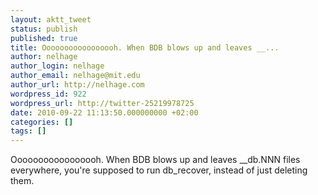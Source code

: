 ```yaml
---
layout: aktt_tweet
status: publish
published: true
title: Ooooooooooooooooh. When BDB blows up and leaves __...
author: nelhage
author_login: nelhage
author_email: nelhage@mit.edu
author_url: http://nelhage.com
wordpress_id: 922
wordpress_url: http://twitter-25219978725
date: 2010-09-22 11:13:50.000000000 +02:00
categories: []
tags: []
---
```

Ooooooooooooooooh. When BDB blows up and leaves __db.NNN files everywhere, you're supposed to run db_recover, instead of just deleting them.
